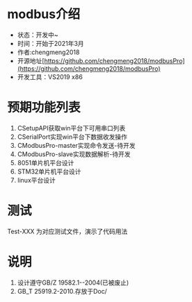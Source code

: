 modbus介绍
=======================

* 状态：开发中~
* 时间：开始于2021年3月 
* 作者:chengmeng2018
* 开源地址[https://github.com/chengmeng2018/modbusPro](https://github.com/chengmeng2018/modbusPro)    
* 开发工具：VS2019 x86 


预期功能列表
=======================	
1. CSetupAPI获取win平台下可用串口列表   
2. CSerialPort实现win平台下数据收发操作
3. CModbusPro-master实现命令发送-待开发
4. CModbusPro-slave实现数据解析-待开发
5. 8051单片机平台设计
6. STM32单片机平台设计
7. linux平台设计

测试
====
Test-XXX 为对应测试文件，演示了代码用法
	
说明
======================
   1. 设计遵守GB/Z 19582.1--2004(已被废止)
   2. GB_T 25919.2-2010.存放于Doc/
    